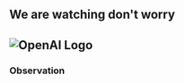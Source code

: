 ## We are watching don't worry  
![OpenAI Logo](https://github.com/openai/openai-logo/raw/main/openai-logo.png)
---
### Observation 
